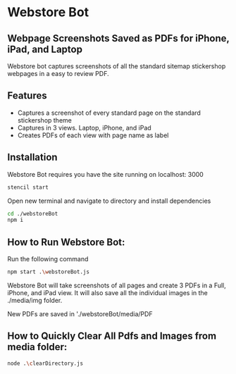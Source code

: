 # Webstore Bot
## Webpage Screenshots Saved as PDFs for iPhone, iPad, and Laptop


Webstore bot captures screenshots of all the standard sitemap stickershop webpages in a easy to review PDF. 
 

## Features

- Captures a screenshot of every standard page on the standard stickershop theme 
- Captures in 3 views. Laptop, iPhone, and iPad
- Creates PDFs of each view with page name as label


## Installation

Webstore Bot requires you have the site running on localhost: 3000
```sh
stencil start
```

Open new terminal and navigate to directory and install dependencies

```sh
cd ./webstoreBot
npm i
```

## How to Run Webstore Bot:

Run the following command

```sh
npm start .\webstoreBot.js
```

Webstore Bot will take screenshots of all pages and create 3 PDFs in a Full, iPhone, and iPad view. It will also save all the individual images in the ./media/img folder. 


New PDFs are saved in './webstoreBot/media/PDF

## How to Quickly Clear All Pdfs and Images from media folder:

```sh
node .\clearDirectory.js
```
